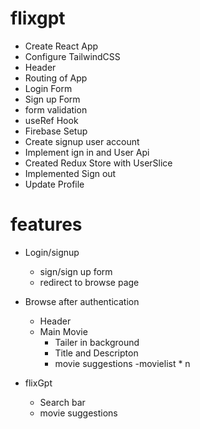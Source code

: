 # flixgpt
- Create React App
- Configure TailwindCSS
- Header
- Routing of App
- Login Form
- Sign up Form
- form validation
- useRef Hook
- Firebase Setup
- Create signup user account
- Implement ign in and User Api
- Created Redux Store with UserSlice 
- Implemented Sign out 
- Update Profile 


# features
- Login/signup
    - sign/sign up form
    - redirect to browse page

- Browse after authentication
    - Header
    - Main Movie
        - Tailer in background
        - Title and Descripton
        - movie suggestions
                 -movielist * n 
                
- flixGpt
    - Search bar
    - movie suggestions                 
